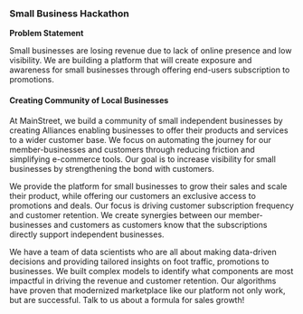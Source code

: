 ### Small Business Hackathon 

**Problem Statement**

Small businesses are losing revenue due to lack of online presence and low visibility. We are building a platform that will create exposure and awareness for small businesses through offering end-users subscription to promotions. 

#### Creating Community of Local Businesses

At MainStreet, we build a community of small independent businesses by creating Alliances enabling businesses to offer their products and services to a wider customer base. We focus on automating the journey for our member-businesses and customers through reducing friction and simplifying e-commerce tools. Our goal is to increase visibility for small businesses by strengthening the bond with customers. 

We provide the platform for small businesses to grow their sales and scale their product, while offering our customers an exclusive access to promotions and deals. Our focus is driving customer subscription frequency and customer retention. We create synergies between our member-businesses and customers as customers know that the subscriptions directly support independent businesses. 

We have a team of data scientists who are all about making data-driven decisions and providing tailored insights on foot traffic, promotions to businesses. We built complex models to identify what components are most impactful in driving the revenue and customer retention. Our algorithms have proven that modernized marketplace like our platform not only work, but are successful. Talk to us about a formula for sales growth!  
